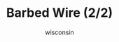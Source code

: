 ---
media: "images/rounds/soviet/barbed_wire_2.png"
media_type: image
type: art
title: Barbed Wire (2/2)
author: [wisconsin]
desc: Marine Draco Dragovich falls into a line of barbed wire.
---